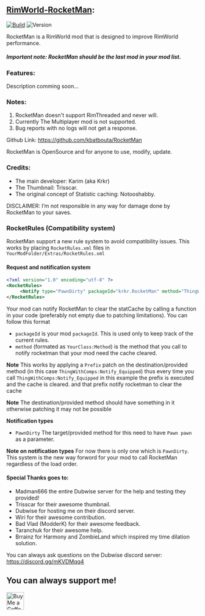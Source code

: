 ## <a href="https://steamcommunity.com/sharedfiles/filedetails/?id=2479389928&searchtext=">RimWorld-RocketMan</a>:

[![Build](https://github.com/kbatbouta/RimWorld-RocketMan/actions/workflows/main.yml/badge.svg)](https://github.com/kbatbouta/RimWorld-RocketMan/actions/workflows/main.yml) ![Version](https://img.shields.io/badge/Rimworld-1.2-brightgreen.svg)

RocketMan is a RimWorld mod that is designed to improve RimWorld performance.

##### Important note: RocketMan should be the last mod in your mod list.

### Features:

Description comming soon...

### Notes: 

1. RocketMan doesn't support RimThreaded and never will.
2. Currently The Multiplayer mod is not supported.
3. Bug reports with no logs will not get a response.

Github Link: https://github.com/kbatbouta/RocketMan

RocketMan is OpenSource and for anyone to use, modify, update.

### Credits: 

* The main developer: Karim (aka Krkr)
* The Thumbnail: Trisscar.
* The original concept of Statistic caching: Notooshabby.

DISCLAIMER: I’m not responsible in any way for damage done by RocketMan to your saves. 

### RocketRules (Compatibility system)

RocketMan support a new rule system to avoid compatibility issues.
This works by placing `RocketRules.xml` files in `YourModFolder/Extras/RocketRules.xml`

#### Request and notification system
```xml
<?xml version="1.0" encoding="utf-8" ?>
<RocketRules>
     <Notify type="PawnDirty" packageId="krkr.RocketMan" method="ThingWithComps:Notify_Equipped"/>
</RocketRules>
```
Your mod can notify RocketMan to clear the statCache by calling a function in your code (preferably not empty due to patching limitations). You can follow this format
* `packageId` is your mod `packageId`. This is used only to keep track of the current rules.
* `method` (formated as `YourClass:Method`) is the method that you call to notify rocketman that your mod need the cache cleared.

**Note** This works by applying a `Prefix` patch on the destination/provided method (in this case `ThingWithComps:Notify_Equipped`) thus every time you call `ThingWithComps:Notify_Equipped` in this example the prefix is executed and the cache is cleared.
and that prefix notify rocketman to clear the cache

**Note** The destination/provided method should have something in it otherwise patching it may not be possible

**Notification types**
* `PawnDirty` The target/provided method for this need to have `Pawn pawn` as a parameter. 

**Note on notification types** For now there is only one which is `PawnDirty`. This system is the new way forword for your mod to call RocketMan regardless of the load order.

#### Special Thanks goes to:

* Madman666 the entire Dubwise server for the help and testing they provided!
* Trisscar for their awesome thumbnail.
* Dubwise for hosting me on their discord server.
* Wiri for their awesome contribution.
* Bad Vlad (ModderK) for their awesome feedback.
* Taranchuk for their awesome help.
* Brrainz for Harmony and ZombieLand which inspired my time dilation solution.

You can always ask questions on the Dubwise discord server: https://discord.gg/mKVDMqq4

## You can always support me!
<a href='https://ko-fi.com/karimbat' target='_blank'><img height='35' style='border:0px;height:46px;' src='https://az743702.vo.msecnd.net/cdn/kofi3.png?v=0' border='0' alt='Buy Me a Coffee at ko-fi.com' />
 
